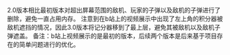 2.0版本相比最初版本对超出屏幕范围的敌机、玩家的子弹以及敌机的子弹进行了删除，避免一直占用内存。
注意到在b站上的视频展示中出现了左上角的积分器被敌机遮挡的情况，因此3.0版本将记分器移到了最上层，避免其被敌机以及敌机子弹遮盖。
备注：b站上视频展示的是最初的版本，后续两个版本是后来基于项目存在的简单问题进行的优化。

